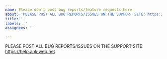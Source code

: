 ```yaml
---
name: Please don't post bug reports/feature requests here
about: 'PLEASE POST ALL BUG REPORTS/ISSUES ON THE SUPPORT SITE: https://help.ankiweb.net'
title: ''
labels: ''
assignees: ''

---
```


PLEASE POST ALL BUG REPORTS/ISSUES ON THE SUPPORT SITE: https://help.ankiweb.net
